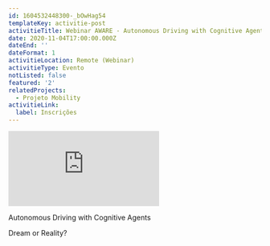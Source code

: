 ```yaml
---
id: 1604532448300-_bOwHag54
templateKey: activitie-post
activitieTitle: Webinar AWARE - Autonomous Driving with Cognitive Agents
date: 2020-11-04T17:00:00.000Z
dateEnd: ''
dateFormat: 1
activitieLocation: Remote (Webinar)
activitieType: Evento
notListed: false
featured: '2'
relatedProjects:
  - Projeto Mobility
activitieLink:
  label: Inscrições
---
```

<p class="youtube"><iframe src="https://www.youtube.com/embed/yzZSx2RWkW8" frameborder="0" allowfullscreen></iframe></p>

Autonomous Driving with Cognitive Agents 

Dream or Reality?
